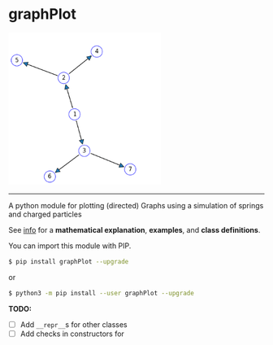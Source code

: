 # graphPlot

<img src="docs/example.png" width="300px" />


---

A python module for plotting (directed) Graphs using a simulation of springs
and charged particles


See [info](https://francisp336.github.io/graphPlot/) for a
**mathematical explanation**, **examples**, and **class definitions**.

You can import this module with PIP.

```bash
$ pip install graphPlot --upgrade
```

or

```bash
$ python3 -m pip install --user graphPlot --upgrade
```



**TODO:**
- [ ] Add `__repr__`s for other classes
- [ ] Add checks in constructors for

